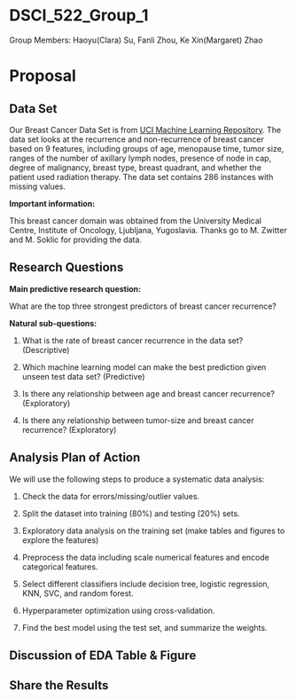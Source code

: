 # DSCI_522_Group_1

Group Members: 
Haoyu(Clara) Su, Fanli Zhou, Ke Xin(Margaret) Zhao



Proposal
================

## Data Set

Our Breast Cancer Data Set is from [UCI Machine Learning Repository](https://archive.ics.uci.edu/ml/datasets/Breast+Cancer). The data set looks at the recurrence and non-recurrence of breast cancer based on 9 features, including groups of age, menopause time, tumor size, ranges of the number of axillary lymph nodes, presence of node in cap, degree of malignancy, breast type, breast quadrant, and whether the patient used radiation therapy. The data set contains 286 instances with missing values. 



**Important information:**

This breast cancer domain was obtained from the University Medical Centre,
   Institute of Oncology, Ljubljana, Yugoslavia.  Thanks go to M. Zwitter and 
   M. Soklic for providing the data.





## Research Questions

**Main predictive research question:**

What are the top three strongest predictors of breast cancer recurrence? 

**Natural sub-questions:**

1) What is the rate of breast cancer recurrence in the data set? (Descriptive)

2) Which machine learning model can make the best prediction given unseen test data set? (Predictive)

3) Is there any relationship between age and breast cancer recurrence? (Exploratory)

4) Is there any relationship between tumor-size and breast cancer recurrence? (Exploratory)



## Analysis Plan of Action 

We will use the following steps to produce a systematic data analysis:

1) Check the data for errors/missing/outlier values.

2) Split the dataset into training (80%) and testing (20%) sets.

3) Exploratory data analysis on the training set (make tables and figures to explore the features)

4) Preprocess the data including scale numerical features and encode categorical features. 

5) Select different classifiers include decision tree, logistic regression, KNN, SVC, and random forest. 

6) Hyperparameter optimization using cross-validation.

7) Find the best model using the test set, and summarize the weights. 


## Discussion of EDA Table & Figure



## Share the Results



